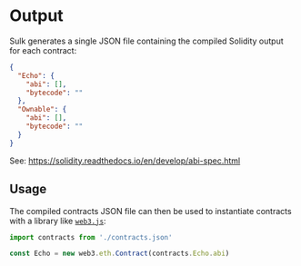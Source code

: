 # Output

Sulk generates a single JSON file containing the compiled Solidity output for
each contract:

```json
{
  "Echo": {
    "abi": [],
    "bytecode": ""
  },
  "Ownable": {
    "abi": [],
    "bytecode": ""
  }
}
```

See: https://solidity.readthedocs.io/en/develop/abi-spec.html

## Usage

The compiled contracts JSON file can then be used to instantiate contracts with
a library like
[`web3.js`](http://web3js.readthedocs.io/en/1.0/web3-eth-contract.html#options-jsoninterface):

```js
import contracts from './contracts.json'

const Echo = new web3.eth.Contract(contracts.Echo.abi)
```
